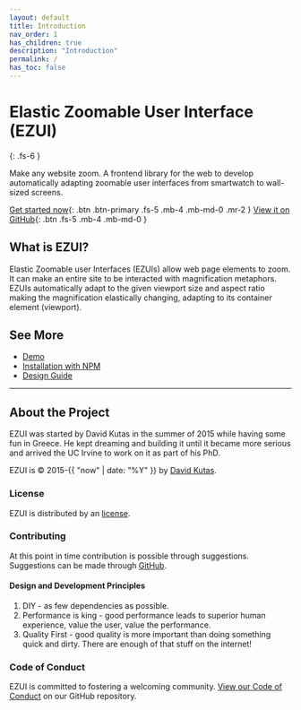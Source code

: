 ```yaml
---
layout: default
title: Introduction
nav_order: 1
has_children: true
description: "Introduction"
permalink: /
has_toc: false
---
```


# Elastic Zoomable User Interface (EZUI)

{: .fs-6 }

Make any website zoom. A frontend library for the web to develop automatically adapting zoomable user interfaces from smartwatch to wall-sized screens.

[Get started now](https://ezui.wtf/getting-started/){: .btn .btn-primary .fs-5 .mb-4 .mb-md-0 .mr-2 } [View it on GitHub](https://github.com/linecept/ezui){: .btn .fs-5 .mb-4 .mb-md-0 }

## What is EZUI?

Elastic Zoomable user Interfaces (EZUIs) allow web page elements to zoom. It can make an entire site to be interacted with magnification metaphors. EZUIs automatically adapt to the given viewport size and aspect ratio making the magnification elastically changing, adapting to its container element (viewport).

## See More

- [Demo](https://ezui.wtf/demo/)
- [Installation with NPM](https://ezui.wtf/getting-started/installation/npm)
- [Design Guide](https://ezui.wtf/design-guide/)

---

## About the Project

EZUI was started by David Kutas in the summer of 2015 while having some fun in Greece. He kept dreaming and building it until it became more serious and arrived the UC Irvine to work on it as part of his PhD.

EZUI is &copy; 2015-{{ "now" | date: "%Y" }} by [David Kutas](https://portfolio.davidkutas.com).

### License

EZUI is distributed by an [license](https://LICENSE.txt).

### Contributing

At this point in time contribution is possible through suggestions. Suggestions can be made through [GitHub](https://github.com/linecept/ezui/issues).

#### Design and Development Principles

1. DIY - as few dependencies as possible.
2. Performance is king - good performance leads to superior human experience, value the user, value the performance.
3. Quality First - good quality is more important than doing something quick and dirty. There are enough of that stuff on the internet!

### Code of Conduct

EZUI is committed to fostering a welcoming community. [View our Code of Conduct](https://github.com/pmarsceill/just-the-docs/tree/master/CODE_OF_CONDUCT.md) on our GitHub repository.
